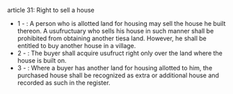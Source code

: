 article 31: Right to sell a house

<ul>
			<li>1 - : A person who is allotted land for housing may sell the house he built thereon. A usufructuary who sells his house in such manner shall be prohibited from obtaining another tiesa land.  However, he shall be entitled to buy another house in a village.<ul>
			</ul></li>			<li>2 - : The buyer shall acquire usufruct right only over the land where the house is built on.<ul>
			</ul></li>			<li>3 - : Where a buyer has another land for housing allotted to him, the purchased house shall be recognized as extra or additional house and recorded as such in the register.<ul>
			</ul></li></ul>